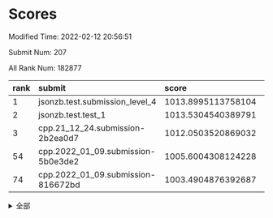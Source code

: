 # Scores

Modified Time: 2022-02-12 20:56:51

Submit Num: 207

All Rank Num: 182877

| rank |               submit               |       score        |       sigma        | pk_num |
| :--- | :--------------------------------- | :----------------- | :----------------- | :----- |
| 1    | jsonzb.test.submission_level_4     | 1013.8995113758104 | 0.7891437906142119 | 3530   |
| 2    | jsonzb.test.test_1                 | 1013.5304540389791 | 0.8056911349073181 | 3539   |
| 3    | cpp.21_12_24.submission-2b2ea0d7   | 1012.0503520869032 | 0.7902856593451868 | 3535   |
| 54   | cpp.2022_01_09.submission-5b0e3de2 | 1005.6004308124228 | 0.7145953627515964 | 3532   |
| 74   | cpp.2022_01_09.submission-816672bd | 1003.4904876392687 | 0.7207186658500856 | 3537   |


<details>
<summary>全部</summary>

| rank |                 submit                 |       score        |       sigma        | pk_num |
| :--- | :------------------------------------- | :----------------- | :----------------- | :----- |
| 1    | jsonzb.test.submission_level_4         | 1013.8995113758104 | 0.7891437906142119 | 3530   |
| 2    | jsonzb.test.test_1                     | 1013.5304540389791 | 0.8056911349073181 | 3539   |
| 3    | cpp.21_12_24.submission-2b2ea0d7       | 1012.0503520869032 | 0.7902856593451868 | 3535   |
| 4    | gobigger.level_3.submission_level_3_46 | 1011.471186855403  | 0.7704233878750095 | 3534   |
| 5    | gobigger.level_3.submission_level_3_21 | 1011.3333658740313 | 0.7449004626214377 | 3526   |
| 6    | gobigger.level_3.submission_level_3_38 | 1011.2894401760145 | 0.774306815886692  | 3533   |
| 7    | gobigger.level_3.submission_level_3_40 | 1011.17078912848   | 0.7841023915638891 | 3534   |
| 8    | gobigger.level_3.submission_level_3_32 | 1011.0776609224489 | 0.767134039457367  | 3540   |
| 9    | gobigger.level_3.submission_level_3_7  | 1011.0671666204446 | 0.7614007803600008 | 3538   |
| 10   | gobigger.level_3.submission_level_3_42 | 1010.9109647256532 | 0.7646235390609719 | 3538   |
| 11   | gobigger.level_3.submission_level_3_13 | 1010.8120097153694 | 0.7838852671670175 | 3531   |
| 12   | gobigger.level_3.submission_level_3_2  | 1010.7981168845522 | 0.7749911630083708 | 3534   |
| 13   | gobigger.level_3.submission_level_3_1  | 1010.7557314088245 | 0.7739420247671666 | 3535   |
| 14   | gobigger.level_3.submission_level_3_36 | 1010.4460382753806 | 0.7385352245337506 | 3532   |
| 15   | gobigger.level_3.submission_level_3_10 | 1010.4452523692717 | 0.7580412790706307 | 3533   |
| 16   | gobigger.level_3.submission_level_3_16 | 1010.4066394074885 | 0.7567967235534404 | 3534   |
| 17   | gobigger.level_3.submission_level_3_26 | 1010.25097912792   | 0.7496522671692352 | 3534   |
| 18   | gobigger.level_3.submission_level_3_6  | 1010.2449662564732 | 0.7509027359333404 | 3536   |
| 19   | gobigger.level_3.submission_level_3_34 | 1010.2404689765395 | 0.759952066940953  | 3537   |
| 20   | gobigger.level_3.submission_level_3_9  | 1010.2106264270463 | 0.7643728452194357 | 3534   |
| 21   | gobigger.level_3.submission_level_3_27 | 1010.1857062079209 | 0.7474389645020411 | 3534   |
| 22   | gobigger.level_3.submission_level_3_3  | 1010.1638479895317 | 0.7587575624492414 | 3531   |
| 23   | gobigger.level_3.submission_level_3_37 | 1010.1303636869533 | 0.7737179775940618 | 3533   |
| 24   | gobigger.level_3.submission_level_3_28 | 1010.1122681074022 | 0.7575411319212175 | 3532   |
| 25   | gobigger.level_3.submission_level_3_41 | 1010.1062171629261 | 0.7628869692780235 | 3533   |
| 26   | gobigger.level_3.submission_level_3_0  | 1010.0980862638276 | 0.7497317182524478 | 3541   |
| 27   | gobigger.level_3.submission_level_3_11 | 1010.0815240979281 | 0.7927292604351527 | 3535   |
| 28   | gobigger.level_3.submission_level_3_5  | 1010.0597800216365 | 0.7810510680704484 | 3534   |
| 29   | gobigger.level_3.submission_level_3_35 | 1009.9682795289041 | 0.7606247346195827 | 3536   |
| 30   | gobigger.level_3.submission_level_3_49 | 1009.9252665016788 | 0.7599808780394705 | 3535   |
| 31   | gobigger.level_3.submission_level_3_44 | 1009.9249420851091 | 0.7491709467039372 | 3536   |
| 32   | gobigger.level_3.submission_level_3_30 | 1009.8976895327028 | 0.7542437165550987 | 3532   |
| 33   | gobigger.level_3.submission_level_3_23 | 1009.8828111062915 | 0.7641693571235094 | 3531   |
| 34   | gobigger.level_3.submission_level_3_14 | 1009.8243860432993 | 0.7410408598265874 | 3535   |
| 35   | gobigger.level_3.submission_level_3_12 | 1009.7963850553558 | 0.7496572641661255 | 3530   |
| 36   | gobigger.level_3.submission_level_3_22 | 1009.7329476694    | 0.7481969986579515 | 3537   |
| 37   | gobigger.level_3.submission_level_3_29 | 1009.4826228906535 | 0.7644638062623847 | 3531   |
| 38   | gobigger.level_3.submission_level_3_24 | 1009.4339740570459 | 0.7492095148383411 | 3535   |
| 39   | gobigger.level_3.submission_level_3_47 | 1009.40821827879   | 0.7644012796532687 | 3533   |
| 40   | gobigger.level_3.submission_level_3_39 | 1009.335713529709  | 0.7600142907032175 | 3532   |
| 41   | gobigger.level_3.submission_level_3_8  | 1009.3173346982844 | 0.7483769968678692 | 3537   |
| 42   | gobigger.level_3.submission_level_3_25 | 1009.2844256375158 | 0.741722989952719  | 3533   |
| 43   | gobigger.level_3.submission_level_3_45 | 1009.2173249440822 | 0.744261477657184  | 3531   |
| 44   | gobigger.level_3.submission_level_3_48 | 1009.1932489082711 | 0.7300748627499088 | 3539   |
| 45   | gobigger.level_3.submission_level_3_33 | 1009.132167901398  | 0.7489573941204224 | 3531   |
| 46   | gobigger.level_3.submission_level_3_43 | 1009.0545257903141 | 0.7443477329133565 | 3528   |
| 47   | gobigger.level_3.submission_level_3_20 | 1009.0455570759107 | 0.7529922395903398 | 3534   |
| 48   | gobigger.level_3.submission_level_3_4  | 1009.0379979625209 | 0.7340796432812984 | 3535   |
| 49   | gobigger.level_3.submission_level_3_31 | 1009.0211272211515 | 0.7342160395688836 | 3535   |
| 50   | gobigger.level_3.submission_level_3_19 | 1008.9956874671651 | 0.7404332809785392 | 3535   |
| 51   | gobigger.level_3.submission_level_3_17 | 1008.9249272174618 | 0.7554886349722566 | 3537   |
| 52   | gobigger.level_3.submission_level_3_18 | 1008.8612792306127 | 0.7367344358790744 | 3536   |
| 53   | gobigger.level_3.submission_level_3_15 | 1008.8395861678031 | 0.7571860429561186 | 3536   |
| 54   | cpp.2022_01_09.submission-5b0e3de2     | 1005.6004308124228 | 0.7145953627515964 | 3532   |
| 55   | gobigger.level_1.submission_level_1_3  | 1005.066235998749  | 0.7146645806107819 | 3535   |
| 56   | gobigger.level_1.submission_level_1_6  | 1004.7091015091097 | 0.7187111422710651 | 3540   |
| 57   | gobigger.level_1.submission_level_1_45 | 1004.7017176576477 | 0.7351882080059152 | 3531   |
| 58   | gobigger.level_1.submission_level_1_43 | 1004.6900122957067 | 0.7188553551401919 | 3533   |
| 59   | gobigger.level_1.submission_level_1_36 | 1004.5505382139713 | 0.7248657069784038 | 3536   |
| 60   | gobigger.level_1.submission_level_1_5  | 1004.4144901238519 | 0.7144593570899197 | 3535   |
| 61   | gobigger.level_1.submission_level_1_39 | 1004.3947663826741 | 0.7200451909838703 | 3532   |
| 62   | gobigger.level_1.submission_level_1_28 | 1004.3417500608779 | 0.7178979940788739 | 3537   |
| 63   | gobigger.level_1.submission_level_1_37 | 1004.1499875587018 | 0.7055471858251401 | 3533   |
| 64   | gobigger.level_1.submission_level_1_30 | 1004.131387158068  | 0.7342503923020678 | 3538   |
| 65   | gobigger.level_1.submission_level_1_49 | 1004.1198955649809 | 0.7085462842282144 | 3528   |
| 66   | gobigger.level_1.submission_level_1_41 | 1003.9423639347053 | 0.7229449399185092 | 3534   |
| 67   | gobigger.level_1.submission_level_1_47 | 1003.9194420179474 | 0.7233361826987573 | 3532   |
| 68   | gobigger.level_1.submission_level_1_21 | 1003.8990745785815 | 0.7192437517804998 | 3535   |
| 69   | gobigger.level_1.submission_level_1_13 | 1003.8203208805251 | 0.7176914226514363 | 3540   |
| 70   | gobigger.level_1.submission_level_1_15 | 1003.8129041572785 | 0.7151326242014906 | 3536   |
| 71   | gobigger.level_1.submission_level_1_25 | 1003.7630921761192 | 0.7137984339471077 | 3536   |
| 72   | gobigger.level_1.submission_level_1_0  | 1003.6204182581711 | 0.7121527134045103 | 3536   |
| 73   | gobigger.level_1.submission_level_1_44 | 1003.604405476885  | 0.7155221613087543 | 3532   |
| 74   | cpp.2022_01_09.submission-816672bd     | 1003.4904876392687 | 0.7207186658500856 | 3537   |
| 75   | gobigger.level_1.submission_level_1_27 | 1003.4459753678066 | 0.7092747262888859 | 3530   |
| 76   | gobigger.level_1.submission_level_1_22 | 1003.4206136873602 | 0.7220502935136456 | 3531   |
| 77   | gobigger.level_1.submission_level_1_23 | 1003.4167345728827 | 0.7092288933125611 | 3532   |
| 78   | gobigger.level_1.submission_level_1_20 | 1003.3753483440696 | 0.7069019078780181 | 3535   |
| 79   | gobigger.level_1.submission_level_1_24 | 1003.3697135815248 | 0.71281746098338   | 3537   |
| 80   | gobigger.level_1.submission_level_1_14 | 1003.2761949825358 | 0.7112123290204879 | 3536   |
| 81   | gobigger.level_1.submission_level_1_32 | 1003.2730652009559 | 0.7209488405142721 | 3533   |
| 82   | gobigger.level_1.submission_level_1_10 | 1003.2627166840321 | 0.7185808786661515 | 3536   |
| 83   | gobigger.level_1.submission_level_1_18 | 1003.2383775491427 | 0.7010587673509873 | 3533   |
| 84   | gobigger.level_1.submission_level_1_16 | 1003.1987226621114 | 0.7246017629104177 | 3534   |
| 85   | gobigger.level_1.submission_level_1_34 | 1003.1773996276062 | 0.710395215791911  | 3538   |
| 86   | gobigger.level_1.submission_level_1_8  | 1003.1575312108097 | 0.7124281735221235 | 3538   |
| 87   | gobigger.level_1.submission_level_1_11 | 1003.1180589188518 | 0.7155559477635675 | 3535   |
| 88   | gobigger.level_1.submission_level_1_12 | 1003.0871337221856 | 0.7209981207219313 | 3534   |
| 89   | gobigger.level_1.submission_level_1_33 | 1003.0334799235162 | 0.7164525762325267 | 3535   |
| 90   | gobigger.level_1.submission_level_1_9  | 1002.98613327405   | 0.7160779991431463 | 3532   |
| 91   | gobigger.level_1.submission_level_1_48 | 1002.9452706460492 | 0.7328739990212304 | 3530   |
| 92   | gobigger.level_1.submission_level_1_38 | 1002.9344906272971 | 0.7165863112967826 | 3534   |
| 93   | gobigger.level_1.submission_level_1_2  | 1002.8279597021981 | 0.7109692122535181 | 3533   |
| 94   | gobigger.level_1.submission_level_1_17 | 1002.7118990062529 | 0.7092829589169338 | 3533   |
| 95   | gobigger.level_1.submission_level_1_26 | 1002.6919954408257 | 0.7077265776977639 | 3530   |
| 96   | gobigger.level_1.submission_level_1_7  | 1002.6102484074734 | 0.7176784853046773 | 3538   |
| 97   | gobigger.level_1.submission_level_1_42 | 1002.5767862208945 | 0.7158033267818249 | 3533   |
| 98   | gobigger.level_1.submission_level_1_40 | 1002.4118013004544 | 0.7146314747544606 | 3534   |
| 99   | gobigger.level_1.submission_level_1_1  | 1002.4072433004533 | 0.7200138777311752 | 3533   |
| 100  | gobigger.level_1.submission_level_1_31 | 1002.2972398179451 | 0.7232525438445953 | 3532   |
| 101  | gobigger.level_1.submission_level_1_19 | 1002.2058138092364 | 0.7069517921399651 | 3533   |
| 102  | gobigger.level_1.submission_level_1_29 | 1001.896106725032  | 0.703880820050726  | 3532   |
| 103  | gobigger.level_1.submission_level_1_46 | 1001.6300427199848 | 0.7064007305915033 | 3534   |
| 104  | gobigger.level_1.submission_level_1_4  | 1001.4374460700488 | 0.7054969771108487 | 3530   |
| 105  | gobigger.level_1.submission_level_1_35 | 1001.2864496955397 | 0.7043718017869773 | 3533   |
| 106  | gobigger.random.submission_random_0    | 997.3142421045397  | 0.7132411182937239 | 3538   |
| 107  | gobigger.random.submission_random_38   | 997.1284117153036  | 0.7062395524067492 | 3534   |
| 108  | gobigger.random.submission_random_44   | 996.9121130472279  | 0.7023918602885201 | 3527   |
| 109  | gobigger.random.submission_random_30   | 996.8646147547795  | 0.7086646209329219 | 3530   |
| 110  | gobigger.random.submission_random_45   | 996.8136120760736  | 0.7034644409351974 | 3535   |
| 111  | gobigger.random.submission_random_6    | 996.7461482627294  | 0.7123019116505768 | 3534   |
| 112  | gobigger.random.submission_random_21   | 996.63503538512    | 0.7173653817797293 | 3533   |
| 113  | gobigger.random.submission_random_32   | 996.4799126593454  | 0.7157080439366124 | 3531   |
| 114  | gobigger.random.submission_random_36   | 996.4426250231938  | 0.7184020267772953 | 3537   |
| 115  | gobigger.random.submission_random_16   | 996.408913601428   | 0.716179261773026  | 3534   |
| 116  | gobigger.random.submission_random_43   | 996.3736688310021  | 0.7254854774135745 | 3536   |
| 117  | gobigger.random.submission_random_48   | 996.3462608893078  | 0.7045320438316713 | 3527   |
| 118  | gobigger.random.submission_random_39   | 996.325009571328   | 0.7072528893058818 | 3534   |
| 119  | gobigger.random.submission_random_14   | 996.286884631319   | 0.7069712304654308 | 3536   |
| 120  | gobigger.random.submission_random_20   | 996.2600111930798  | 0.7066405381737751 | 3530   |
| 121  | gobigger.random.submission_random_18   | 996.2491797576238  | 0.7054164262850466 | 3533   |
| 122  | gobigger.random.submission_random_37   | 996.1897549002899  | 0.7079393698362353 | 3533   |
| 123  | gobigger.random.submission_random_2    | 996.1720296235845  | 0.7232892580806413 | 3533   |
| 124  | gobigger.random.submission_random_34   | 996.1358768387469  | 0.7273493197417197 | 3532   |
| 125  | gobigger.random.submission_random_31   | 996.1152095310001  | 0.7151340896877725 | 3528   |
| 126  | gobigger.random.submission_random_13   | 996.1149861946569  | 0.6993488336969209 | 3530   |
| 127  | gobigger.random.submission_random_46   | 996.0962100270309  | 0.7192034125189959 | 3533   |
| 128  | gobigger.random.submission_random_7    | 996.0863928063919  | 0.7055404394732857 | 3534   |
| 129  | gobigger.random.submission_random_24   | 996.0836697479969  | 0.7244290679723291 | 3527   |
| 130  | gobigger.random.submission_random_3    | 996.0787561140648  | 0.7004751850468848 | 3535   |
| 131  | gobigger.random.submission_random_25   | 996.0655881764072  | 0.7114467533854414 | 3541   |
| 132  | gobigger.random.submission_random_15   | 996.05316251207    | 0.7070913505143575 | 3532   |
| 133  | gobigger.random.submission_random_8    | 996.0504792931908  | 0.727974843867789  | 3534   |
| 134  | gobigger.random.submission_random_12   | 995.9985127557492  | 0.7144924096011682 | 3535   |
| 135  | gobigger.random.submission_random_33   | 995.9548767209527  | 0.7087554380509441 | 3533   |
| 136  | gobigger.random.submission_random_27   | 995.9385479325549  | 0.7085401364005383 | 3533   |
| 137  | gobigger.random.submission_random_9    | 995.9012575037667  | 0.7196162953436208 | 3532   |
| 138  | gobigger.random.submission_random_5    | 995.8973543669734  | 0.7211738193918168 | 3531   |
| 139  | gobigger.random.submission_random_40   | 995.6828167147161  | 0.7085046823311526 | 3537   |
| 140  | gobigger.random.submission_random_35   | 995.6736476230589  | 0.7060560226485904 | 3534   |
| 141  | gobigger.random.submission_random_28   | 995.6700449949172  | 0.7137041096791391 | 3536   |
| 142  | gobigger.random.submission_random_4    | 995.6286666667378  | 0.7070772990110344 | 3536   |
| 143  | gobigger.random.submission_random_26   | 995.5325262945586  | 0.7173660112513472 | 3539   |
| 144  | gobigger.random.submission_random_42   | 995.4515468874379  | 0.7225701175617583 | 3538   |
| 145  | gobigger.random.submission_random_1    | 995.3491487991495  | 0.7215936886665346 | 3535   |
| 146  | gobigger.random.submission_random_47   | 995.2985365543699  | 0.7288934864346616 | 3529   |
| 147  | gobigger.random.submission_random_17   | 995.1592068690903  | 0.714742096400497  | 3537   |
| 148  | gobigger.random.submission_random_23   | 995.1454006089285  | 0.7124853892602131 | 3536   |
| 149  | gobigger.random.submission_random_49   | 995.1401177000882  | 0.721335996674358  | 3537   |
| 150  | gobigger.random.submission_random_22   | 995.123110684933   | 0.7165863152986942 | 3534   |
| 151  | gobigger.random.submission_random_10   | 995.0982881143418  | 0.7148992570846705 | 3531   |
| 152  | gobigger.random.submission_random_19   | 994.9739501914813  | 0.7321051342503131 | 3536   |
| 153  | gobigger.random.submission_random_41   | 994.851613965922   | 0.7240450355699807 | 3531   |
| 154  | gobigger.random.submission_random_11   | 994.8116772829649  | 0.7124654166015907 | 3539   |
| 155  | gobigger.random.submission_random_29   | 994.4683550407996  | 0.7148804970443973 | 3532   |
| 156  | gobigger.level_2.submission_level_2_5  | 994.4545874051042  | 0.7332051576016255 | 3540   |
| 157  | gobigger.level_2.submission_level_2_43 | 994.2753318736762  | 0.7298864674704787 | 3529   |
| 158  | gobigger.level_2.submission_level_2_27 | 994.1784917094394  | 0.7424378495435906 | 3531   |
| 159  | gobigger.level_2.submission_level_2_14 | 993.4316018645624  | 0.729302372152504  | 3530   |
| 160  | gobigger.level_2.submission_level_2_38 | 993.3682338620047  | 0.7273586025607403 | 3529   |
| 161  | gobigger.level_2.submission_level_2_23 | 993.3214601731182  | 0.7359704158459487 | 3535   |
| 162  | gobigger.level_2.submission_level_2_34 | 993.2004754551014  | 0.7392239093557825 | 3539   |
| 163  | gobigger.level_2.submission_level_2_1  | 992.8863153238256  | 0.7272036210270383 | 3529   |
| 164  | gobigger.level_2.submission_level_2_39 | 992.8034906056381  | 0.7319728631866721 | 3537   |
| 165  | gobigger.level_2.submission_level_2_31 | 992.7938923534766  | 0.7439351517436669 | 3538   |
| 166  | gobigger.level_2.submission_level_2_18 | 992.6865849614219  | 0.7343202294850169 | 3533   |
| 167  | gobigger.level_2.submission_level_2_47 | 992.6770045372239  | 0.7345223474819511 | 3535   |
| 168  | gobigger.level_2.submission_level_2_12 | 992.5373700688943  | 0.7527864765540423 | 3534   |
| 169  | gobigger.level_2.submission_level_2_4  | 992.5148514100507  | 0.7544683312375642 | 3536   |
| 170  | gobigger.level_2.submission_level_2_17 | 992.4866788764551  | 0.7273630450856711 | 3533   |
| 171  | gobigger.level_2.submission_level_2_21 | 992.3170464907355  | 0.734562114423429  | 3533   |
| 172  | gobigger.level_2.submission_level_2_40 | 992.2269950852759  | 0.7388034692586292 | 3535   |
| 173  | gobigger.level_2.submission_level_2_37 | 992.2044093594071  | 0.7483368343036627 | 3539   |
| 174  | gobigger.level_2.submission_level_2_48 | 992.1773509323192  | 0.750672668738528  | 3532   |
| 175  | gobigger.level_2.submission_level_2_19 | 992.0949751016127  | 0.7511256305590359 | 3532   |
| 176  | gobigger.level_2.submission_level_2_42 | 992.0749142287509  | 0.7480114390763222 | 3533   |
| 177  | gobigger.level_2.submission_level_2_46 | 992.0685447803596  | 0.766654632178663  | 3531   |
| 178  | gobigger.level_2.submission_level_2_45 | 992.0293263549554  | 0.7591833362739124 | 3536   |
| 179  | gobigger.level_2.submission_level_2_10 | 992.0243674628802  | 0.7606494333334375 | 3538   |
| 180  | gobigger.level_2.submission_level_2_26 | 991.9769610550672  | 0.7597982093241996 | 3533   |
| 181  | gobigger.level_2.submission_level_2_28 | 991.9758440837859  | 0.7550720064904595 | 3532   |
| 182  | gobigger.level_2.submission_level_2_36 | 991.9628468929099  | 0.7418388526004174 | 3531   |
| 183  | gobigger.level_2.submission_level_2_7  | 991.9145794087669  | 0.7479098207653586 | 3535   |
| 184  | gobigger.level_2.submission_level_2_20 | 991.8653123530578  | 0.7398511298048874 | 3538   |
| 185  | gobigger.level_2.submission_level_2_24 | 991.8414124810341  | 0.7253210970996522 | 3534   |
| 186  | gobigger.level_2.submission_level_2_9  | 991.8187307011259  | 0.7296780423868077 | 3530   |
| 187  | gobigger.level_2.submission_level_2_11 | 991.7241813523311  | 0.7589622307957764 | 3533   |
| 188  | gobigger.level_2.submission_level_2_0  | 991.566344668192   | 0.7380037527092774 | 3534   |
| 189  | gobigger.level_2.submission_level_2_32 | 991.5657719633589  | 0.7267148025530284 | 3534   |
| 190  | gobigger.level_2.submission_level_2_2  | 991.5216181311683  | 0.7610502081323958 | 3535   |
| 191  | gobigger.level_2.submission_level_2_16 | 991.2783938948221  | 0.740891586854473  | 3533   |
| 192  | gobigger.level_2.submission_level_2_30 | 991.220379058842   | 0.7468015515527386 | 3534   |
| 193  | gobigger.level_2.submission_level_2_8  | 991.0039810832172  | 0.7559184222983625 | 3529   |
| 194  | gobigger.level_2.submission_level_2_44 | 990.9327537257241  | 0.7574818075995803 | 3538   |
| 195  | gobigger.level_2.submission_level_2_49 | 990.8473819077894  | 0.7626259377914425 | 3535   |
| 196  | gobigger.level_2.submission_level_2_33 | 990.8443291180126  | 0.7480440393772396 | 3535   |
| 197  | gobigger.level_2.submission_level_2_22 | 990.8425960738862  | 0.7672448284797572 | 3529   |
| 198  | gobigger.level_2.submission_level_2_25 | 990.824505919413   | 0.7585920585499009 | 3533   |
| 199  | gobigger.level_2.submission_level_2_6  | 990.7211455841039  | 0.7490953938853601 | 3530   |
| 200  | gobigger.level_2.submission_level_2_29 | 990.7167642371982  | 0.7895791201818079 | 3532   |
| 201  | gobigger.level_2.submission_level_2_13 | 990.5540784162922  | 0.7895294215355355 | 3533   |
| 202  | gobigger.level_2.submission_level_2_15 | 990.4615736969033  | 0.755740869364277  | 3531   |
| 203  | gobigger.level_2.submission_level_2_35 | 990.3314990086241  | 0.7610615634950326 | 3535   |
| 204  | gobigger.level_2.submission_level_2_3  | 990.0692663511614  | 0.7706082523580219 | 3535   |
| 205  | gobigger.level_2.submission_level_2_41 | 990.0500318146951  | 0.7799443850024999 | 3534   |
| 206  | gobigger.none.submission_none_1        | 979.5922492613698  | 1.154673317292592  | 3538   |
| 207  | gobigger.none.submission_none_0        | 974.9053076018544  | 1.399668909008879  | 3530   |

</details>
